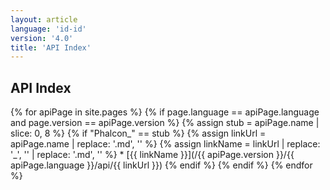 ```yaml
---
layout: article
language: 'id-id'
version: '4.0'
title: 'API Index'
---
```

## API Index

{% for apiPage in site.pages %} {% if page.language == apiPage.language and page.version == apiPage.version %} {% assign stub = apiPage.name | slice: 0, 8 %} {% if "Phalcon_" == stub %} {% assign linkUrl = apiPage.name | replace: '.md', '' %} {% assign linkName = linkUrl | replace: '_', '\' | replace: '.md', '' %} * [{{ linkName }}](/{{ apiPage.version }}/{{ apiPage.language }}/api/{{ linkUrl }}) {% endif %} {% endif %} {% endfor %}